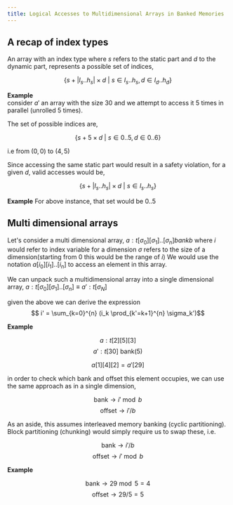```yaml
---
title: Logical Accesses to Multidimensional Arrays in Banked Memories
---
```

A recap of index types
----------------------

An array with an index type where $s$ refers to the static part and $d$ to the dynamic part, represents a possible set of indices,

$$\{ s + |l_s..h_s| \times d ~|~ s \in l_s..h_s, d \in l_d..h_d\}$$

**Example**  
consider $a'$ an array with the size 30 and we attempt to access it 5 times in parallel (unrolled 5 times). 

The set of possible indices are,

$$\{ s + 5 \times d ~|~ s \in 0..5, d \in 0..6 \}$$

i.e from $(0,0)$ to $(4,5)$

Since accessing the same static part would result in a safety violation, for a given $d$, valid accesses would be,

$$\{ s + |l_s..h_s| \times d ~|~ s \in l_s..h_s\}$$

**Example**
For above instance, that set would be $0..5$

Multi dimensional arrays
------------------------

Let's consider a multi dimensional array,
$a:t[\sigma_0][\sigma_1]..[\sigma_n] bank b$
where $i$ would refer to index variable for a dimension
$\sigma$ refers to the size of a dimension(starting from $0$ this would be the range of $i$)
We would use the notation $a[i_0][i_1]..[i_n]$ to access an element in this array.

We can unpack such a multidimensional array into a single dimensional array,
$a:t[\sigma_0][\sigma_1]..[\sigma_n] \equiv a':t[\sigma_N]$

given the above we can derive the expression
$$ i' = \sum_{k=0}^{n} (i_k \prod_{k'=k+1}^{n} \sigma_k')$$

**Example** 

$$a:t[2][5][3]$$
$$a':t[30] \text{ bank} (5)$$

$$a[1][4][2] = a'[29]$$

in order to check which bank and offset this element occupies, we can use the same approach as in a single dimension,

$$ \text{bank} \rightarrow i' \bmod b $$
$$ \text{offset} \rightarrow i' / b $$

As an aside, this assumes interleaved memory banking (cyclic partitioning). Block partitioning (chunking) would simply require us to swap these,
i.e.

$$ \text{bank} \rightarrow i'/b $$
$$ \text{offset} \rightarrow i' \bmod b$$

**Example**

$$ \text{bank} \rightarrow 29 \bmod 5 = 4 $$
$$ \text{offset} \rightarrow 29 / 5 = 5$$


